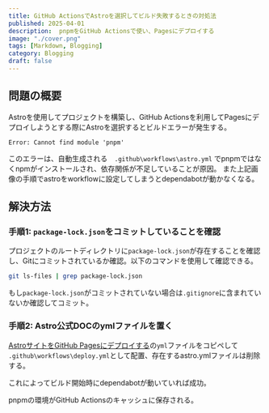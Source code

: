 ```yaml
---
title: GitHub ActionsでAstroを選択してビルド失敗するときの対処法
published: 2025-04-01
description:  pnpmをGitHub Actionsで使い、Pagesにデプロイする
image: "./cover.png"
tags: [Markdown, Blogging]
category: Blogging
draft: false
---
```


## 問題の概要

Astroを使用してプロジェクトを構築し、GitHub Actionsを利用してPagesにデプロイしようとする際にAstroを選択するとビルドエラーが発生する。

```
Error: Cannot find module 'pnpm'
```

このエラーは、自動生成される　`.github\workflows\astro.yml` でpnpmではなくnpmがインストールされ、依存関係が不足していることが原因。
また上記画像の手順でastroをworkflowに設定してしまうとdependabotが動かなくなる。

## 解決方法
### 手順1: `package-lock.json`をコミットしていることを確認

プロジェクトのルートディレクトリに`package-lock.json`が存在することを確認し、Gitにコミットされているか確認。以下のコマンドを使用して確認できる。

```bash
git ls-files | grep package-lock.json
```

もし`package-lock.json`がコミットされていない場合は`.gitignore`に含まれていないか確認してコミット。

### 手順2: Astro公式DOCのymlファイルを置く

[AstroサイトをGitHub Pagesにデプロイする](https://docs.astro.build/ja/guides/deploy/github/)の`yml`ファイルをコピペして `.github\workflows\deploy.yml`として配置、存在するastro.ymlファイルは削除する。


これによってビルド開始時にdependabotが動いていれば成功。

pnpmの環境がGitHub Actionsのキャッシュに保存される。